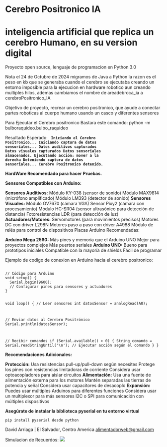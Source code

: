 # Cerebro Positronico IA 
# inteligencia artificial que replica un cerebro Humano, en su version digital
Proyecto open source, lenguaje de programacion en Python 3.0

Nota el  24 de Octubre de 2024 migramos de Java a Python la razon es el peso en kb que se generaba cuando el cerebro se ejecutaba creando un entorno imposible para la ejecucion en hardware robotico aun creando multiples hilos, ademas cambiamos el nombre de areadebroca_ia a cerebroPositronico_IA

Objetivo de proyecto, recrear un cerebro positronico, que ayude a conectar partes roboticas al cuerpo humano usando un casco y diferentes sensores

Para Ejecutar el Cerebro positronico Bastara este comando:  python -m bulboraquideo.bulbo_raquideo
 
 Resultado Esperado:
<code>
**Iniciando el Cerebro Positronico...**
**Iniciando captura de datos sensoriales...**
**Datos auditivos capturados**
**Datos visuales capturados**
**Datos sensoriales almacenados.**
**Ejecutando acción: mover a la derecha**
**Deteniendo captura de datos sensoriales...**
**Cerebro Positronico detenido.**
</code>

**HardWare Recomendado para hacer Pruebas.**

**Sensores Compatibles con Arduino:**

**Sensores Auditivos:**
Módulo KY-038 (sensor de sonido)
Módulo MAX9814 (micrófono amplificado)
Módulo LM393 (detector de sonido)
**Sensores Visuales:**
Módulo OV7670 (cámara VGA)
Sensor Pixy2 (cámara con procesamiento)
Módulo HC-SR04 (sensor ultrasónico para detección de distancia)
Fotoresistencias LDR (para detección de luz)
**Actuadores/Motores:**
Servomotores (para movimientos precisos)
Motores DC con driver L298N
Motores paso a paso con driver A4988
Módulo de relés para control de dispositivos
Placas Arduino Recomendadas:

**Arduino Mega 2560:**
Más pines y memoria que el Arduino UNO
Mejor para proyectos complejos
Más puertos seriales
**Arduino UNO:**
Bueno para prototipos iniciales
Compatible con la mayoría de shields
Fácil de programar

Ejemplo de codigo de conexion en Arduino hacia el cerebro positronico:

<code>
// Código para Arduino
void setup() {
  Serial.begin(9600);
  // Configurar pines para sensores y actuadores
}

void loop() {
  // Leer sensores
  int datosSensor = analogRead(A0);
  
  // Enviar datos al Cerebro Positrónico
  Serial.println(datosSensor);
  
  // Recibir comandos
  if (Serial.available() > 0) {
    String comando = Serial.readStringUntil('\n');
    // Ejecutar acción según el comando
  }
}
</code>

**Recomendaciones Adicionales:**

**Protección:**
Usa resistencias pull-up/pull-down según necesites
Protege los pines con resistencias limitadoras de corriente
Considera usar optoacopladores para aislar circuitos
**Alimentación:**
Usa una fuente de alimentación externa para los motores
Mantén separadas las tierras de potencia y señal
Considera usar capacitores de desacoplo
**Expansión:**
Puedes usar múltiples Arduinos para diferentes funciones
Considera usar un multiplexor para más sensores
I2C o SPI para comunicación con múltiples dispositivos

**Asegúrate de instalar la biblioteca pyserial en tu entorno virtual**

<code>pip install pyserial desde python </code>

David Arriaga | El Salvador, Centro America alimentadorweb@gmail.com

Simulacion de Recuerdos:
<img src="https://github.com/alimentadorweb/CerebroPositronicoIA/blob/main/cerebroIA.png" />
